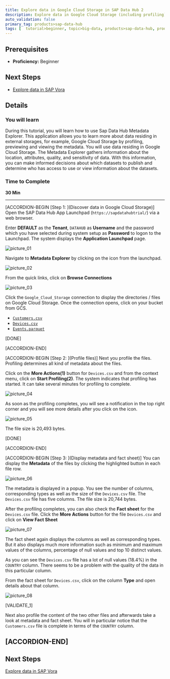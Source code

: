 ```yaml
---
title: Explore data in Google Cloud Storage in SAP Data Hub 2
description: Explore data in Google Cloud Storage (including profiling) by using SAP Data Hub, trial edition.
auto_validation: false
primary_tag: products>sap-data-hub
tags: [  tutorial>beginner, topic>big-data, products>sap-data-hub, products>sap-vora ]
---
```


## Prerequisites  
 - **Proficiency:** Beginner

## Next Steps
 - [Explore data in SAP Vora](https://www.sap.com/developer/tutorials/datahub-trial-discovery-part02.html)

## Details
### You will learn  
During this tutorial, you will learn how to use Sap Data Hub Metadata Explorer. This application allows you to learn more about data residing in external storages, for example, Google Cloud Storage by profiling, previewing and viewing the metadata. You will use data residing in Google Cloud Storage. The Metadata Explorer gathers information about the location, attributes, quality, and sensitivity of data. With this information, you can make informed decisions about which datasets to publish and determine who has access to use or view information about the datasets.

### Time to Complete
**30 Min**

---

[ACCORDION-BEGIN [Step 1: ](Discover data in Google Cloud Storage)]
Open the SAP Data Hub App Launchpad (`https://sapdatahubtrial/`) via a web browser.

Enter **DEFAULT** as the **Tenant**, `DATAHUB` as **Username** and the password which you have selected during system setup as **Password** to logon to the Launchpad. The system displays the **Application Launchpad** page.

![picture_01](./datahub-trial-v2-discovery-part01_01.png)  

Navigate to **Metadata Explorer** by clicking on the icon from the launchpad.

![picture_02](./datahub-trial-v2-discovery-part01_02.png)

From the quick links, click on **Browse Connections**

![picture_03](./datahub-trial-v2-discovery-part01_03.png)

Click the `Google_Cloud_Storage` connection to display the directories / files on Google Cloud Storage. Once the connection opens, click on your bucket from GCS.

- [`Customers.csv`](https://raw.githubusercontent.com/SAPDocuments/Tutorials/master/tutorials/datahub-trial-setup/Customers.csv)
- [`Devices.csv`](https://raw.githubusercontent.com/SAPDocuments/Tutorials/master/tutorials/datahub-trial-setup/Devices.csv)
- [`Events.parquet`](https://github.com/SAPDocuments/Tutorials/raw/master/tutorials/datahub-trial-setup/Events.parquet)

[DONE]

[ACCORDION-END]

[ACCORDION-BEGIN [Step 2: ](Profile files)]
Next you profile the files. Profiling determines all kind of metadata about the files.

Click on the **More Actions(1)** button for `Devices.csv` and from the context menu, click on **Start Profiling(2)**. The system indicates that profiling has started. It can take several minutes for profiling to complete.

![picture_04](./datahub-trial-v2-discovery-part01_04.png)

As soon as the profiling completes, you will see a notification in the top right corner and you will see more details after you click on the icon.

![picture_05](./datahub-trial-v2-discovery-part01_05.png)  

The file size is 20,493 bytes.

[DONE]

[ACCORDION-END]

[ACCORDION-BEGIN [Step 3: ](Display metadata and fact sheet)]
You can display the **Metadata** of the files by clicking the highlighted button in each file row.

![picture_06](./datahub-trial-v2-discovery-part01_06.png)  

The metadata is displayed in a popup. You see the number of columns, corresponding types as well as the size of the `Devices.csv` file. The `Devices.csv` file has five columns. The file size is 20,744 bytes.

After the profiling completes, you can also check the **Fact sheet** for the `Devices.csv` file. Click the **More Actions** button for the file `Devices.csv` and click on **View Fact Sheet**

![picture_07](./datahub-trial-v2-discovery-part01_07.png)  

The fact sheet again displays the columns as well as corresponding types. But it also displays much more information such as minimum and maximum values of the columns, percentage of null values and top 10 distinct values.

As you can see the `Devices.csv` file has a lot of null values (18.4%) in the `COUNTRY` column. There seems to be a problem with the quality of the data in this particular column.

From the fact sheet for `Devices.csv`, click on the column **Type** and open details about that column.

![picture_08](./datahub-trial-v2-discovery-part01_08.png)

[VALIDATE_1]

Next also profile the content of the two other files and afterwards take a look at metadata and fact sheet. You will in particular notice that the `Customers.csv` file is complete in terms of the `COUNTRY` column.

[ACCORDION-END]
---

## Next Steps
[Explore data in SAP Vora](https://www.sap.com/developer/tutorials/datahub-trial-discovery-part02.html)
